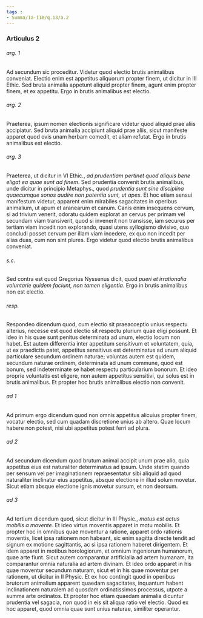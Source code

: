 ```yaml
---
tags : 
- Summa/Ia-IIæ/q.13/a.2
---
```


### Articulus 2

###### arg. 1
Ad secundum sic proceditur. Videtur quod electio brutis animalibus conveniat. Electio enim est appetitus aliquorum propter finem, ut dicitur in III Ethic. Sed bruta animalia appetunt aliquid propter finem, agunt enim propter finem, et ex appetitu. Ergo in brutis animalibus est electio.

###### arg. 2
Praeterea, ipsum nomen electionis significare videtur quod aliquid prae aliis accipiatur. Sed bruta animalia accipiunt aliquid prae aliis, sicut manifeste apparet quod ovis unam herbam comedit, et aliam refutat. Ergo in brutis animalibus est electio.

###### arg. 3
Praeterea, ut dicitur in VI Ethic., *ad prudentiam pertinet quod aliquis bene eligat ea quae sunt ad finem*. Sed prudentia convenit brutis animalibus, unde dicitur in principio Metaphys., quod *prudentia sunt sine disciplina quaecumque sonos audire non potentia sunt, ut apes*. Et hoc etiam sensui manifestum videtur, apparent enim mirabiles sagacitates in operibus animalium, ut apum et aranearum et canum. Canis enim insequens cervum, si ad trivium venerit, odoratu quidem explorat an cervus per primam vel secundam viam transiverit, quod si invenerit non transisse, iam securus per tertiam viam incedit non explorando, quasi utens syllogismo divisivo, quo concludi posset cervum per illam viam incedere, ex quo non incedit per alias duas, cum non sint plures. Ergo videtur quod electio brutis animalibus conveniat.

###### s.c.
Sed contra est quod Gregorius Nyssenus dicit, quod *pueri et irrationalia voluntarie quidem faciunt, non tamen eligentia*. Ergo in brutis animalibus non est electio.

###### resp.
Respondeo dicendum quod, cum electio sit praeacceptio unius respectu alterius, necesse est quod electio sit respectu plurium quae eligi possunt. Et ideo in his quae sunt penitus determinata ad unum, electio locum non habet. Est autem differentia inter appetitum sensitivum et voluntatem, quia, ut ex praedictis patet, appetitus sensitivus est determinatus ad unum aliquid particulare secundum ordinem naturae; voluntas autem est quidem, secundum naturae ordinem, determinata ad unum commune, quod est bonum, sed indeterminate se habet respectu particularium bonorum. Et ideo proprie voluntatis est eligere, non autem appetitus sensitivi, qui solus est in brutis animalibus. Et propter hoc brutis animalibus electio non convenit.

###### ad 1
Ad primum ergo dicendum quod non omnis appetitus alicuius propter finem, vocatur electio, sed cum quadam discretione unius ab altero. Quae locum habere non potest, nisi ubi appetitus potest ferri ad plura.

###### ad 2
Ad secundum dicendum quod brutum animal accipit unum prae alio, quia appetitus eius est naturaliter determinatus ad ipsum. Unde statim quando per sensum vel per imaginationem repraesentatur sibi aliquid ad quod naturaliter inclinatur eius appetitus, absque electione in illud solum movetur. Sicut etiam absque electione ignis movetur sursum, et non deorsum.

###### ad 3
Ad tertium dicendum quod, sicut dicitur in III Physic., *motus est actus mobilis a movente*. Et ideo virtus moventis apparet in motu mobilis. Et propter hoc in omnibus quae moventur a ratione, apparet ordo rationis moventis, licet ipsa rationem non habeant, sic enim sagitta directe tendit ad signum ex motione sagittantis, ac si ipsa rationem haberet dirigentem. Et idem apparet in motibus horologiorum, et omnium ingeniorum humanorum, quae arte fiunt. Sicut autem comparantur artificialia ad artem humanam, ita comparantur omnia naturalia ad artem divinam. Et ideo ordo apparet in his quae moventur secundum naturam, sicut et in his quae moventur per rationem, ut dicitur in II Physic. Et ex hoc contingit quod in operibus brutorum animalium apparent quaedam sagacitates, inquantum habent inclinationem naturalem ad quosdam ordinatissimos processus, utpote a summa arte ordinatos. Et propter hoc etiam quaedam animalia dicuntur prudentia vel sagacia, non quod in eis sit aliqua ratio vel electio. Quod ex hoc apparet, quod omnia quae sunt unius naturae, similiter operantur.

